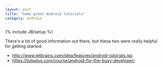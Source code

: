 ```yaml
---
layout: post
title: "Some great Android tutorials"
category: android
---
```

{% include JB/setup %}

There's a lot of good information out there, but these two were really helpful for getting started:

- http://www.jetbrains.com/idea/features/android-tutorials.jsp
- https://tutsplus.com/course/android-for-the-busy-developer/

